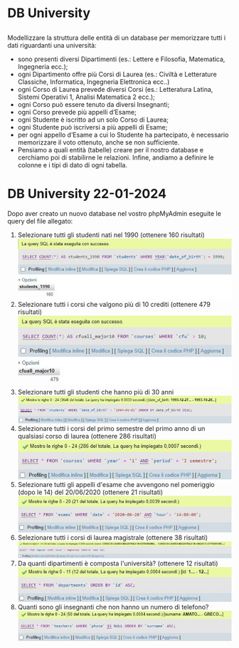 # DB University

##
Modellizzare la struttura delle entità di un database per memorizzare tutti i dati riguardanti una università:
- sono presenti diversi Dipartimenti (es.: Lettere e Filosofia, Matematica, Ingegneria ecc.);
- ogni Dipartimento offre più Corsi di Laurea (es.: Civiltà e Letterature Classiche, Informatica, Ingegneria Elettronica ecc..)
- ogni Corso di Laurea prevede diversi Corsi (es.: Letteratura Latina, Sistemi Operativi 1, Analisi Matematica 2 ecc.);
- ogni Corso può essere tenuto da diversi Insegnanti;
- ogni Corso prevede più appelli d’Esame;
- ogni Studente è iscritto ad un solo Corso di Laurea;
- ogni Studente può iscriversi a più appelli di Esame;
- per ogni appello d’Esame a cui lo Studente ha partecipato, è necessario memorizzare il voto ottenuto, anche se non sufficiente.
- Pensiamo a quali entità (tabelle) creare per il nostro database e cerchiamo poi di stabilirne le relazioni.
Infine, andiamo a definire le colonne e i tipi di dato di ogni tabella.


# DB University 22-01-2024

Dopo aver creato un nuovo database nel vostro phpMyAdmin eseguite le query del file allegato:

1.	Selezionare tutti gli studenti nati nel 1990 (ottenere 160 risultati)
![query1](/PHPMYADMIN/query1.jpg)
2.	Selezionare tutti i corsi che valgono più di 10 crediti (ottenere 479 risultati)
![query2](/PHPMYADMIN/query2.jpg)
3.	Selezionare tutti gli studenti che hanno più di 30 anni
![query3](/PHPMYADMIN/query3.jpg)
4.	Selezionare tutti i corsi del primo semestre del primo anno di un qualsiasi corso di laurea (ottenere 286 risultati)
![query4](/PHPMYADMIN/query4.jpg)
5.	Selezionare tutti gli appelli d'esame che avvengono nel pomeriggio (dopo le 14) del 20/06/2020 (ottenere 21 risultati)
![query5](/PHPMYADMIN/query5.jpg)
6.	Selezionare tutti i corsi di laurea magistrale (ottenere 38 risultati)
![query6](/PHPMYADMIN/query6.jpg)
7.	Da quanti dipartimenti è composta l'università? (ottenere 12 risultati)
![query7](/PHPMYADMIN/query7.jpg)
8.	Quanti sono gli insegnanti che non hanno un numero di telefono?
![query8](/PHPMYADMIN/query8.jpg)